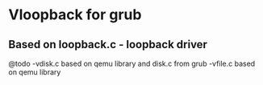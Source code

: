
# Vloopback for grub
## Based on loopback.c - loopback driver

@todo
   -vdisk.c based on qemu library and disk.c from grub
   -vfile.c based on qemu library
